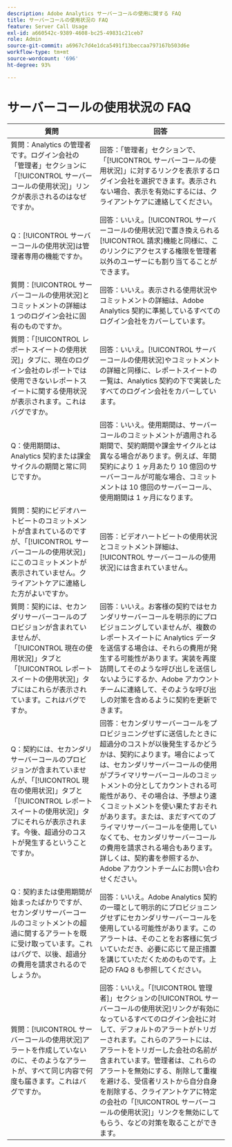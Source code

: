 ```yaml
---
description: Adobe Analytics サーバーコールの使用に関する FAQ
title: サーバーコールの使用状況の FAQ
feature: Server Call Usage
exl-id: a660542c-9389-4608-bc25-49831c21ceb7
role: Admin
source-git-commit: a6967c7d4e1dca5491f13beccaa797167b503d6e
workflow-type: tm+mt
source-wordcount: '696'
ht-degree: 93%

---
```


# サーバーコールの使用状況の FAQ

| 質問 | 回答 |
|--- |--- |
| 質問：Analytics の管理者です。ログイン会社の「管理者」セクションに「[!UICONTROL サーバーコールの使用状況]」リンクが表示されるのはなぜですか。 | 回答：「管理者」セクションで、「[!UICONTROL サーバーコールの使用状況]」に対するリンクを表示するログイン会社を選択できます。表示されない場合、表示を有効にするには、クライアントケアに連絡してください。 |
| Q：[!UICONTROL サーバーコールの使用状況]は管理者専用の機能ですか。 | 回答：いいえ。[!UICONTROL サーバーコールの使用状況]で置き換えられる[!UICONTROL 請求]機能と同様に、このリンクにアクセスする権限を管理者以外のユーザーにも割り当てることができます。 |
| 質問：[!UICONTROL サーバーコールの使用状況]とコミットメントの詳細は 1 つのログイン会社に固有のものですか。 | 回答：いいえ。表示される使用状況やコミットメントの詳細は、Adobe Analytics 契約に準拠しているすべてのログイン会社をカバーしています。 |
| 質問：「[!UICONTROL レポートスイートの使用状況]」タブに、現在のログイン会社のレポートでは使用できないレポートスイートに関する使用状況が表示されます。これはバグですか。 | 回答：いいえ。[!UICONTROL サーバーコールの使用状況]やコミットメントの詳細と同様に、レポートスイートの一覧は、Analytics 契約の下で実装したすべてのログイン会社をカバーしています。 |
| Q：使用期間は、Analytics 契約または課金サイクルの期間と常に同じですか。 | 回答：いいえ。使用期間は、サーバーコールのコミットメントが適用される期間で、契約期間や課金サイクルとは異なる場合があります。例えば、年間契約により 1 ヶ月あたり 10 億回のサーバーコールが可能な場合、コミットメントは 10 億回のサーバーコール、使用期間は 1 ヶ月になります。 |
| 質問：契約にビデオハートビートのコミットメントが含まれているのですが、「[!UICONTROL サーバーコールの使用状況]」にこのコミットメントが表示されていません。クライアントケアに連絡した方がよいですか。 | 回答：ビデオハートビートの使用状況とコミットメント詳細は、[!UICONTROL サーバーコールの使用状況]には含まれていません。 |
| 質問：契約には、セカンダリサーバーコールのプロビジョンが含まれていませんが、「[!UICONTROL 現在の使用状況]」タブと「[!UICONTROL レポートスイートの使用状況]」タブにはこれらが表示されています。これはバグですか。 | 回答：いいえ。お客様の契約ではセカンダリサーバーコールを明示的にプロビジョニングしていませんが、複数のレポートスイートに Analytics データを送信する場合は、それらの費用が発生する可能性があります。実装を再度訪問してそのような呼び出しを送信しないようにするか、Adobe アカウントチームに連絡して、そのような呼び出しの対策を含めるように契約を更新できます。 |
| Q：契約には、セカンダリサーバーコールのプロビジョンが含まれていませんが、「[!UICONTROL 現在の使用状況]」タブと「[!UICONTROL レポートスイートの使用状況]」タブにそれらが表示されます。今後、超過分のコストが発生するということですか。 | 回答：セカンダリサーバーコールをプロビジョニングせずに送信したときに超過分のコストが以後発生するかどうかは、契約によります。場合によっては、セカンダリサーバーコールの使用がプライマリサーバーコールのコミットメントの分としてカウントされる可能性があり、その場合は、予想より速くコミットメントを使い果たすおそれがあります。または、まだすべてのプライマリサーバーコールを使用していなくても、セカンダリサーバーコールの費用を請求される場合もあります。詳しくは、契約書を参照するか、Adobe アカウントチームにお問い合わせください。 |
| Q：契約または使用期間が始まったばかりですが、セカンダリサーバーコールのコミットメントの超過に関するアラートを既に受け取っています。これはバグで、以後、超過分の費用を請求されるのでしょうか。 | 回答：いいえ。Adobe Analytics 契約の一環として明示的にプロビジョニングせずにセカンダリサーバーコールを使用している可能性があります。このアラートは、そのことをお客様に気づいていただき、必要に応じて是正措置を講じていただくためのものです。上記の FAQ 8 も参照してください。 |
| 質問：[!UICONTROL サーバーコールの使用状況]アラートを作成していないのに、そのようなアラートが、すべて同じ内容で何度も届きます。これはバグですか。 | 回答：いいえ。「[!UICONTROL 管理者]」セクションの[!UICONTROL サーバーコールの使用状況]リンクが有効になっているすべてのログイン会社に対して、デフォルトのアラートがトリガーされます。これらのアラートには、アラートをトリガーした会社の名前が含まれています。管理者は、これらのアラートを無効にする、削除して重複を避ける、受信者リストから自分自身を削除する、クライアントケアに特定の会社の「[!UICONTROL サーバーコールの使用状況]」リンクを無効にしてもらう、などの対策を取ることができます。 |
